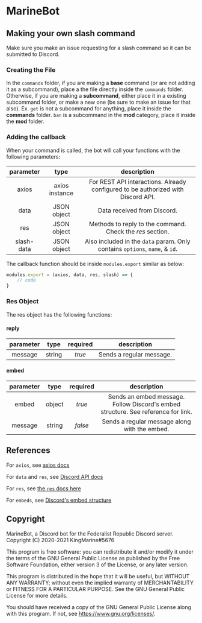 # MarineBot

## Making your own slash command

Make sure you make an issue requesting for a slash command so it can be submitted to Discord.

### Creating the File

In the `commands` folder, if you are making a **base** command (or are not adding it as a subcommand), place a the file directly inside the `commands` folder. Otherwise, if you are making a **subcommand**, either place it in a existing subcommand folder, or make a new one (be sure to make an issue for that also). Ex. `get` is not a subcommand for anything, place it inside the **commands** folder. `ban` is a subcommand in the **mod** category, place it inside the **mod** folder.

### Adding the callback

When your command is called, the bot will call your functions with the following parameters:

| parameter  | type           | description                                                                      |
|:----------:|:--------------:|:--------------------------------------------------------------------------------:|
| axios      | axios instance | For REST API interactions. Already configured to be authorized with Discord API. |
| data       | JSON object    | Data received from Discord.                                                      |
| res        | JSON object    | Methods to reply to the command. Check the *res* section.                        |
| slash-data | JSON object    | Also included in the `data` param. Only contains `options`, `name`, & `id`.      |

The callback function should be inside `modules.export` similar as below:

```js
modules.export = (axios, data, res, slash) => {
    // code
}
```

### Res Object

The res object has the following functions:

#### reply

| parameter | type   | required | description              |
|:---------:|:------:|:--------:|:------------------------:|
| message   | string | *true*   | Sends a regular message. |

#### embed

| parameter | type   | required | description                                                                       |
|:---------:|:------:|:--------:|:---------------------------------------------------------------------------------:|
| embed     | object | *true*   | Sends an embed message. Follow Discord's embed structure. See reference for link. |
| message   | string | *false*  | Sends a regular message along with the embed.                                     |

## References

For `axios`, see [axios docs](https://github.com/axios/axios#readme)

For `data` and `res`, see [Discord API docs](https://discord.com/developers/docs/interactions/slash-commands#receiving-an-interaction)

For `res`, see [the `res` docs here](###-res-object)


For `embeds`, see [Discord's embed structure](https://discord.com/developers/docs/resources/channel#embed-object)

## Copyright

MarineBot, a Discord bot for the Federalist Republic Discord server.
Copyright (C) 2020-2021  KingMarine#5676

This program is free software: you can redistribute it and/or modify
it under the terms of the GNU General Public License as published by
the Free Software Foundation, either version 3 of the License, or
any later version.

This program is distributed in the hope that it will be useful,
but WITHOUT ANY WARRANTY; without even the implied warranty of
MERCHANTABILITY or FITNESS FOR A PARTICULAR PURPOSE.  See the
GNU General Public License for more details.

You should have received a copy of the GNU General Public License
along with this program.  If not, see <https://www.gnu.org/licenses/>.
